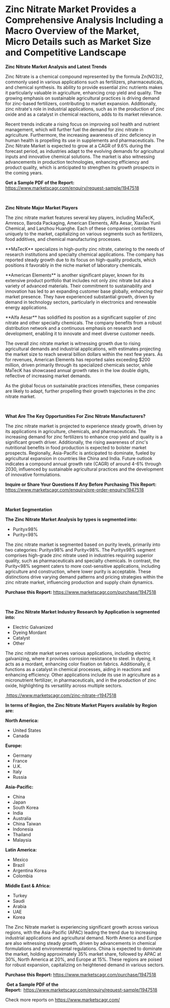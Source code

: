 <p><h1>Zinc Nitrate Market Provides a Comprehensive Analysis Including a Macro Overview of the Market, Micro Details such as Market Size and Competitive Landscape</h1></p><p><strong>Zinc Nitrate Market Analysis and Latest Trends</strong></p>
<p><p>Zinc Nitrate is a chemical compound represented by the formula Zn(NO3)2, commonly used in various applications such as fertilizers, pharmaceuticals, and chemical synthesis. Its ability to provide essential zinc nutrients makes it particularly valuable in agriculture, enhancing crop yield and quality. The growing emphasis on sustainable agricultural practices is driving demand for zinc-based fertilizers, contributing to market expansion. Additionally, zinc nitrate's role in industrial applications, such as in the production of zinc oxide and as a catalyst in chemical reactions, adds to its market relevance.</p><p>Recent trends indicate a rising focus on improving soil health and nutrient management, which will further fuel the demand for zinc nitrate in agriculture. Furthermore, the increasing awareness of zinc deficiency in human health is propelling its use in supplements and pharmaceuticals. The Zinc Nitrate Market is expected to grow at a CAGR of 9.6% during the forecast period, as industries adapt to the evolving demands for agricultural inputs and innovative chemical solutions. The market is also witnessing advancements in production technologies, enhancing efficiency and product quality, which is anticipated to strengthen its growth prospects in the coming years.</p></p>
<p><strong>Get a Sample PDF of the Report:&nbsp;</strong> <a href="https://www.marketscagr.com/enquiry/request-sample/1947518?utm_campaign=1789&utm_medium=2&utm_source=Github&utm_content=ia&utm_term=30012025&utm_id=zinc-nitrate">https://www.marketscagr.com/enquiry/request-sample/1947518</a></p>
<p>&nbsp;</p>
<p><strong>Zinc Nitrate Major Market Players</strong></p>
<p><p>The zinc nitrate market features several key players, including MaTecK, Amresco, Baroda Packaging, American Elements, Alfa Aesar, Xiaxian Yunli Chemical, and Lanzhou Huanghe. Each of these companies contributes uniquely to the market, capitalizing on various segments such as fertilizers, food additives, and chemical manufacturing processes.</p><p>**MaTecK** specializes in high-purity zinc nitrate, catering to the needs of research institutions and specialty chemical applications. The company has reported steady growth due to its focus on high-quality products, which positions it favorably in the niche market of laboratory chemicals.</p><p>**American Elements** is another significant player, known for its extensive product portfolio that includes not only zinc nitrate but also a variety of advanced materials. Their commitment to sustainability and innovation has led to an expanding customer base globally, enhancing their market presence. They have experienced substantial growth, driven by demand in technology sectors, particularly in electronics and renewable energy applications.</p><p>**Alfa Aesar** has solidified its position as a significant supplier of zinc nitrate and other specialty chemicals. The company benefits from a robust distribution network and a continuous emphasis on research and development, enabling it to innovate and meet diverse customer needs. </p><p>The overall zinc nitrate market is witnessing growth due to rising agricultural demands and industrial applications, with estimates projecting the market size to reach several billion dollars within the next few years. As for revenues, American Elements has reported sales exceeding $200 million, driven primarily through its specialized chemicals sector, while MaTecK has showcased annual growth rates in the low double digits, reflective of increasing market demands.</p><p>As the global focus on sustainable practices intensifies, these companies are likely to adapt, further propelling their growth trajectories in the zinc nitrate market.</p></p>
<p>&nbsp;</p>
<p><strong>What Are The Key Opportunities For Zinc Nitrate Manufacturers?</strong></p>
<p><p>The zinc nitrate market is projected to experience steady growth, driven by its applications in agriculture, chemicals, and pharmaceuticals. The increasing demand for zinc fertilizers to enhance crop yield and quality is a significant growth driver. Additionally, the rising awareness of zinc's nutritional benefits in food production is expected to bolster market prospects. Regionally, Asia-Pacific is anticipated to dominate, fueled by agricultural expansion in countries like China and India. Future outlook indicates a compound annual growth rate (CAGR) of around 4-6% through 2030, influenced by sustainable agricultural practices and the development of innovative formulations.</p></p>
<p><strong>Inquire or Share Your Questions If Any Before Purchasing This Report:</strong> <a href="https://www.marketscagr.com/enquiry/pre-order-enquiry/1947518?utm_campaign=1789&utm_medium=2&utm_source=Github&utm_content=ia&utm_term=30012025&utm_id=zinc-nitrate">https://www.marketscagr.com/enquiry/pre-order-enquiry/1947518</a></p>
<p>&nbsp;</p>
<p><strong>Market Segmentation</strong></p>
<p><strong>The Zinc Nitrate Market Analysis by types is segmented into:</strong></p>
<p><ul><li>Purity≥98%</li><li>Purity<98%</li></ul></p>
<p><p>The zinc nitrate market is segmented based on purity levels, primarily into two categories: Purity≥98% and Purity<98%. The Purity≥98% segment comprises high-grade zinc nitrate used in industries requiring superior quality, such as pharmaceuticals and specialty chemicals. In contrast, the Purity<98% segment caters to more cost-sensitive applications, including agriculture and construction, where lower purity is acceptable. These distinctions drive varying demand patterns and pricing strategies within the zinc nitrate market, influencing production and supply chain dynamics.</p></p>
<p><strong>Purchase this Report:&nbsp;</strong><a href="https://www.marketscagr.com/purchase/1947518?utm_campaign=1789&utm_medium=2&utm_source=Github&utm_content=ia&utm_term=30012025&utm_id=zinc-nitrate">https://www.marketscagr.com/purchase/1947518</a></p>
<p>&nbsp;</p>
<p><strong>The Zinc Nitrate Market Industry Research by Application is segmented into:</strong></p>
<p><ul><li>Electric Galvanized</li><li>Dyeing Mordant</li><li>Catalyst</li><li>Other</li></ul></p>
<p><p>The zinc nitrate market serves various applications, including electric galvanizing, where it provides corrosion resistance to steel. In dyeing, it acts as a mordant, enhancing color fixation on fabrics. Additionally, it functions as a catalyst in chemical processes, aiding in reactions and enhancing efficiency. Other applications include its use in agriculture as a micronutrient fertilizer, in pharmaceuticals, and in the production of zinc oxide, highlighting its versatility across multiple sectors.</p></p>
<p><a href="https://www.marketscagr.com/zinc-nitrate-r1947518?utm_campaign=1789&utm_medium=2&utm_source=Github&utm_content=ia&utm_term=30012025&utm_id=zinc-nitrate">&nbsp;https://www.marketscagr.com/zinc-nitrate-r1947518</a></p>
<p><strong>In terms of Region, the Zinc Nitrate Market Players available by Region are:</strong></p>
<p>
    <p> <strong> North America: </strong>
        <ul>
            <li>United States</li>
            <li>Canada</li>
        </ul>
        </p> 
    <p> <strong> Europe: </strong>
        <ul>
            <li>Germany</li>
            <li>France</li>
            <li>U.K.</li>
            <li>Italy</li>
            <li>Russia</li>
        </ul>
        </p> 
    <p> <strong> Asia-Pacific: </strong>
        <ul>
            <li>China</li>
            <li>Japan</li>
            <li>South Korea</li>
            <li>India</li>
            <li>Australia</li>
            <li>China Taiwan</li>
            <li>Indonesia</li>
            <li>Thailand</li>
            <li>Malaysia</li>
        </ul>
        </p> 
    <p> <strong> Latin America: </strong>
        <ul>
            <li>Mexico</li>
            <li>Brazil</li>
            <li>Argentina Korea</li>
            <li>Colombia</li>
        </ul>
        </p> 
    <p> <strong> Middle East & Africa: </strong>
        <ul>
            <li>Turkey</li>
            <li>Saudi</li>
            <li>Arabia</li>
            <li>UAE</li>
            <li>Korea</li>
        </ul>
    </p>
    </p>
<p><p>The Zinc Nitrate market is experiencing significant growth across various regions, with the Asia-Pacific (APAC) leading the trend due to increasing industrial applications and agricultural demand. North America and Europe are also witnessing steady growth, driven by advancements in chemical formulations and environmental regulations. China is expected to dominate the market, holding approximately 35% market share, followed by APAC at 30%, North America at 20%, and Europe at 15%. These regions are poised for robust expansion, capitalizing on heightened demand in various sectors.</p></p>
<p><strong>Purchase this Report: </strong><a href="https://www.marketscagr.com/purchase/1947518?utm_campaign=1789&utm_medium=2&utm_source=Github&utm_content=ia&utm_term=30012025&utm_id=zinc-nitrate">https://www.marketscagr.com/purchase/1947518</a></p>
<p>&nbsp;<strong>Get a Sample PDF of the Report:&nbsp;&nbsp;</strong><a href="https://www.marketscagr.com/enquiry/request-sample/1947518?utm_campaign=1789&utm_medium=2&utm_source=Github&utm_content=ia&utm_term=30012025&utm_id=zinc-nitrate">https://www.marketscagr.com/enquiry/request-sample/1947518</a></p>
<p><strong></strong></p>
<p>Check more reports on <a href="https://www.marketscagr.com/?utm_campaign=1789&utm_medium=2&utm_source=Github&utm_content=ia&utm_term=30012025&utm_id=zinc-nitrate">https://www.marketscagr.com/</a></p>
